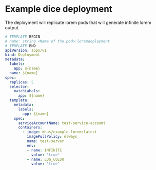 
# Example dice deployment

The deployment will replicate lorem pods that will generate infinite lorem output.

```yaml
# TEMPLATE BEGIN
# name: string <Name of the pod>:loremdeployment
# TEMPLATE END
apiVersion: apps/v1
kind: Deployment
metadata:
  labels:
    app: ${name}
  name: ${name}
spec:
  replicas: 5
  selector:
    matchLabels:
      app: ${name}
  template:
    metadata:
      labels:
        app: ${name}
    spec:
      serviceAccountName: test-service-account
      containers:
        - image: mhus/example-lorem:latest
          imagePullPolicy: Always
          name: test-server
          env:
          - name: INFINITE
            value: 'true'
          - name: LOG_COLOR
            value: 'true'
```
